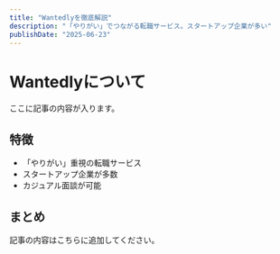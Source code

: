 ```yaml
---
title: "Wantedlyを徹底解説"
description: "「やりがい」でつながる転職サービス。スタートアップ企業が多い"
publishDate: "2025-06-23"
---
```


# Wantedlyについて

ここに記事の内容が入ります。

## 特徴

- 「やりがい」重視の転職サービス
- スタートアップ企業が多数
- カジュアル面談が可能

## まとめ

記事の内容はこちらに追加してください。